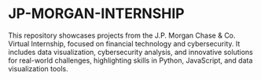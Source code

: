 # JP-MORGAN-INTERNSHIP
This repository showcases projects from the J.P. Morgan Chase &amp; Co. Virtual Internship, focused on financial technology and cybersecurity. It includes data visualization, cybersecurity analysis, and innovative solutions for real-world challenges, highlighting skills in Python, JavaScript, and data visualization tools.
